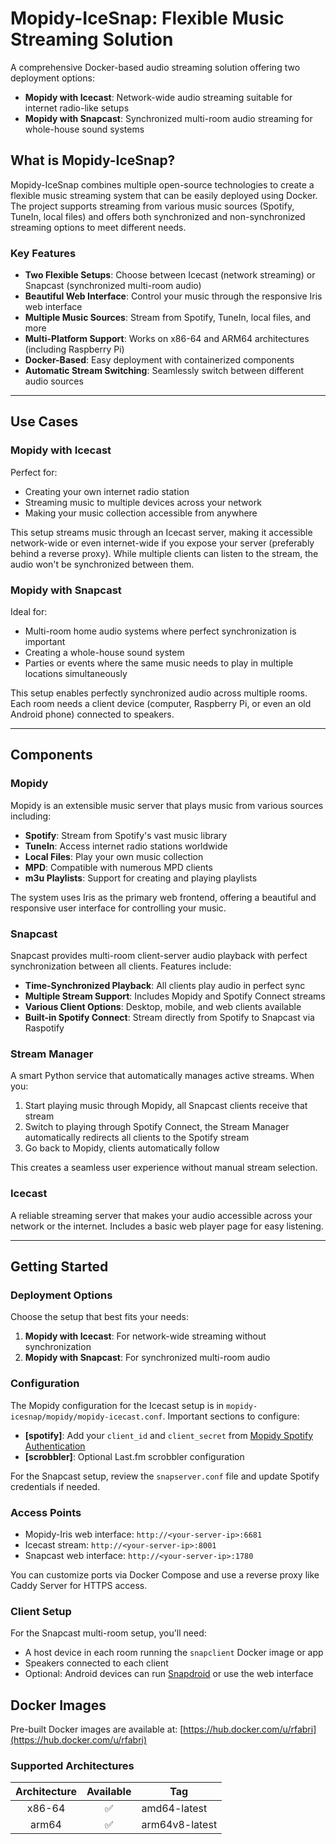 # Mopidy-IceSnap: Flexible Music Streaming Solution

A comprehensive Docker-based audio streaming solution offering two deployment options:

- **Mopidy with Icecast**: Network-wide audio streaming suitable for internet radio-like setups
- **Mopidy with Snapcast**: Synchronized multi-room audio streaming for whole-house sound systems

## What is Mopidy-IceSnap?

Mopidy-IceSnap combines multiple open-source technologies to create a flexible music streaming system that can be easily deployed using Docker. The project supports streaming from various music sources (Spotify, TuneIn, local files) and offers both synchronized and non-synchronized streaming options to meet different needs.

### Key Features

- **Two Flexible Setups**: Choose between Icecast (network streaming) or Snapcast (synchronized multi-room audio)
- **Beautiful Web Interface**: Control your music through the responsive Iris web interface
- **Multiple Music Sources**: Stream from Spotify, TuneIn, local files, and more
- **Multi-Platform Support**: Works on x86-64 and ARM64 architectures (including Raspberry Pi)
- **Docker-Based**: Easy deployment with containerized components
- **Automatic Stream Switching**: Seamlessly switch between different audio sources

---

## Use Cases

### Mopidy with Icecast

Perfect for:
- Creating your own internet radio station
- Streaming music to multiple devices across your network
- Making your music collection accessible from anywhere

This setup streams music through an Icecast server, making it accessible network-wide or even internet-wide if you expose your server (preferably behind a reverse proxy). While multiple clients can listen to the stream, the audio won't be synchronized between them.

### Mopidy with Snapcast

Ideal for:
- Multi-room home audio systems where perfect synchronization is important
- Creating a whole-house sound system
- Parties or events where the same music needs to play in multiple locations simultaneously

This setup enables perfectly synchronized audio across multiple rooms. Each room needs a client device (computer, Raspberry Pi, or even an old Android phone) connected to speakers.

---

## Components

### Mopidy

Mopidy is an extensible music server that plays music from various sources including:

- **Spotify**: Stream from Spotify's vast music library
- **TuneIn**: Access internet radio stations worldwide
- **Local Files**: Play your own music collection
- **MPD**: Compatible with numerous MPD clients
- **m3u Playlists**: Support for creating and playing playlists

The system uses Iris as the primary web frontend, offering a beautiful and responsive user interface for controlling your music.

### Snapcast

Snapcast provides multi-room client-server audio playback with perfect synchronization between all clients. Features include:

- **Time-Synchronized Playback**: All clients play audio in perfect sync
- **Multiple Stream Support**: Includes Mopidy and Spotify Connect streams
- **Various Client Options**: Desktop, mobile, and web clients available
- **Built-in Spotify Connect**: Stream directly from Spotify to Snapcast via Raspotify

### Stream Manager

A smart Python service that automatically manages active streams. When you:

1. Start playing music through Mopidy, all Snapcast clients receive that stream
2. Switch to playing through Spotify Connect, the Stream Manager automatically redirects all clients to the Spotify stream
3. Go back to Mopidy, clients automatically follow

This creates a seamless user experience without manual stream selection.

### Icecast

A reliable streaming server that makes your audio accessible across your network or the internet. Includes a basic web player page for easy listening.

---

## Getting Started

### Deployment Options

Choose the setup that best fits your needs:

1. **Mopidy with Icecast**: For network-wide streaming without synchronization
2. **Mopidy with Snapcast**: For synchronized multi-room audio

### Configuration

The Mopidy configuration for the Icecast setup is in `mopidy-icesnap/mopidy/mopidy-icecast.conf`. Important sections to configure:

- **[spotify]**: Add your `client_id` and `client_secret` from [Mopidy Spotify Authentication](https://mopidy.com/ext/spotify/#authentication)
- **[scrobbler]**: Optional Last.fm scrobbler configuration

For the Snapcast setup, review the `snapserver.conf` file and update Spotify credentials if needed.

### Access Points

- Mopidy-Iris web interface: `http://<your-server-ip>:6681`
- Icecast stream: `http://<your-server-ip>:8001`
- Snapcast web interface: `http://<your-server-ip>:1780`

You can customize ports via Docker Compose and use a reverse proxy like Caddy Server for HTTPS access.

### Client Setup

For the Snapcast multi-room setup, you'll need:
- A host device in each room running the `snapclient` Docker image or app
- Speakers connected to each client
- Optional: Android devices can run [Snapdroid](https://play.google.com/store/apps/details?id=de.badaix.snapcast) or use the web interface

## Docker Images

Pre-built Docker images are available at: [https://hub.docker.com/u/rfabri](https://hub.docker.com/u/rfabri)

### Supported Architectures

| Architecture | Available | Tag             |
| :----------: | :-------: | --------------- |
|    x86-64    |    ✅     | amd64-latest   |
|    arm64     |    ✅     | arm64v8-latest |
